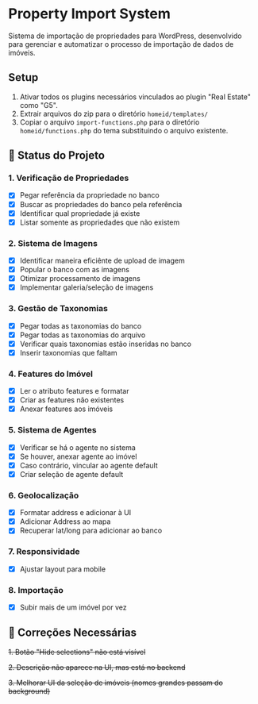 # Property Import System

Sistema de importação de propriedades para WordPress, desenvolvido para gerenciar e automatizar o processo de importação de dados de imóveis.

## Setup

1. Ativar todos os plugins necessários vinculados ao plugin "Real Estate" como "G5".
2. Extrair arquivos do zip para o diretório `homeid/templates/`
3. Copiar o arquivo `import-functions.php` para o diretório `homeid/functions.php` do tema substituindo o arquivo existente.

## 🚀 Status do Projeto

### 1. Verificação de Propriedades
- [x] Pegar referência da propriedade no banco
- [x] Buscar as propriedades do banco pela referência
- [x] Identificar qual propriedade já existe
- [x] Listar somente as propriedades que não existem

### 2. Sistema de Imagens
- [x] Identificar maneira eficiênte de upload de imagem
- [x] Popular o banco com as imagens
- [x] Otimizar processamento de imagens
- [x] Implementar galeria/seleção de imagens

### 3. Gestão de Taxonomias
- [x] Pegar todas as taxonomias do banco
- [x] Pegar todas as taxonomias do arquivo
- [x] Verificar quais taxonomias estão inseridas no banco
- [x] Inserir taxonomias que faltam

### 4. Features do Imóvel
- [x] Ler o atributo features e formatar
- [x] Criar as features não existentes
- [x] Anexar features aos imóveis

### 5. Sistema de Agentes
- [x] Verificar se há o agente no sistema
- [x] Se houver, anexar agente ao imóvel
- [x] Caso contrário, vincular ao agente default
- [x] Criar seleção de agente default

### 6. Geolocalização
- [x] Formatar address e adicionar à UI
- [x] Adicionar Address ao mapa
- [x] Recuperar lat/long para adicionar ao banco

### 7. Responsividade
- [x] Ajustar layout para mobile

### 8. Importação
- [x] Subir mais de um imóvel por vez

## 🐛 Correções Necessárias

<s>1. Botão "Hide selections" não está visível</s>

<s>2. Descrição não aparece na UI, mas está no backend</s>

<s>3. Melhorar UI da seleção de imóveis (nomes grandes passam do background)</s>
